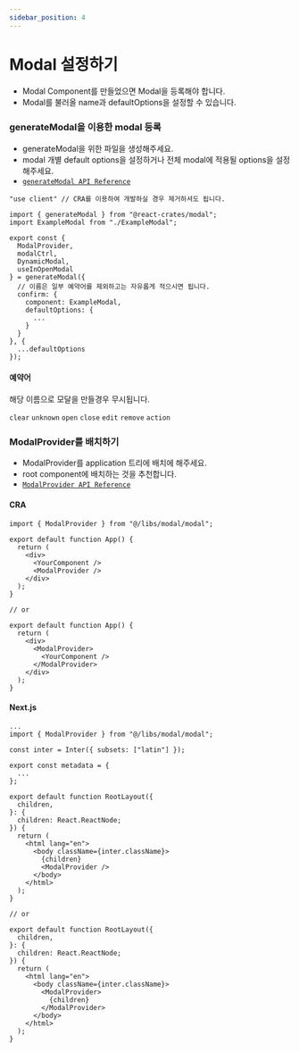```yaml
---
sidebar_position: 4
---
```


# Modal 설정하기

- Modal Component를 만들었으면 Modal을 등록해야 합니다.
- Modal를 불러올 name과 defaultOptions을 설정할 수 있습니다.

### generateModal을 이용한 modal 등록

- generateModal을 위한 파일을 생성해주세요.
- modal 개별 default options을 설정하거나 전체 modal에 적용될 options을 설정해주세요.
- [`generateModal API Reference`](/docs/api/generateModal)

```tsx title="modal.ts"
"use client" // CRA를 이용하여 개발하실 경우 제거하셔도 됩니다.

import { generateModal } from "@react-crates/modal";
import ExampleModal from "./ExampleModal";

export const {
  ModalProvider,
  modalCtrl,
  DynamicModal,
  useInOpenModal
} = generateModal({
  // 이름은 일부 예약어를 제외하고는 자유롭게 적으시면 됩니다.
  confirm: {
    component: ExampleModal,
    defaultOptions: {
      ...
    }
  }
}, {
  ...defaultOptions
});

```

#### 예약어

해당 이름으로 모달을 만들경우 무시됩니다.

`clear` `unknown` `open` `close`
`edit` `remove` `action `

### ModalProvider를 배치하기

- ModalProvider를 application 트리에 배치에 해주세요.
- root component에 배치하는 것을 추천합니다.
- [`ModalProvider API Reference`](/docs/api/ModalProvider)

#### CRA

```tsx title="./src/App.tsx"
import { ModalProvider } from "@/libs/modal/modal";

export default function App() {
  return (
    <div>
      <YourComponent />
      <ModalProvider />
    </div>
  );
}

// or

export default function App() {
  return (
    <div>
      <ModalProvider>
        <YourComponent />
      </ModalProvider>
    </div>
  );
}
```

#### Next.js

```tsx title="./app/layout.tsx"
...
import { ModalProvider } from "@/libs/modal/modal";

const inter = Inter({ subsets: ["latin"] });

export const metadata = {
  ...
};

export default function RootLayout({
  children,
}: {
  children: React.ReactNode;
}) {
  return (
    <html lang="en">
      <body className={inter.className}>
        {children}
        <ModalProvider />
      </body>
    </html>
  );
}

// or

export default function RootLayout({
  children,
}: {
  children: React.ReactNode;
}) {
  return (
    <html lang="en">
      <body className={inter.className}>
        <ModalProvider>
          {children}
        </ModalProvider>
      </body>
    </html>
  );
}

```
